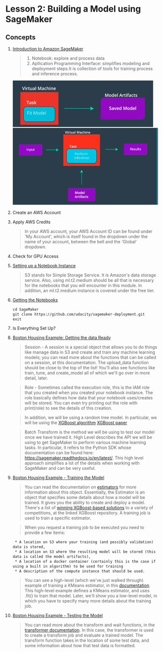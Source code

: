 # Lesson 2: Building a Model using SageMaker

## Concepts

1. [Introduction to Amazon SageMaker](https://www.youtube.com/watch?v=nJCc4_9-iAQ)
	> 1. Notebook: explore and process data
	> 1. Apllication Programming Interface: simplifies modeling and deployment steps.It is collection of tools for training process and inference process.

	![training](images/training.png)
	![inference](images/inference.png)
1. Create an AWS Account
1. Apply AWS Credits
	> In your AWS account, your AWS Account ID can be found under 'My Account', which is itself found in the dropdown under the name of your account, between the bell and the 'Global' dropdown.
1. Check for GPU Access
1. [Setting up a Notebook Instance](https://www.youtube.com/watch?v=TRUCNy5Eqjc)
	> S3 stands for Simple Storage Service. It is Amazon's data storage service.
	> Also, using ml.t2.medium should be all that is necessary for the notebooks that you will encounter in this module. In addition, an ml.t2.medium instance is covered under the free tier.
1. [Getting the Notebooks](https://www.youtube.com/watch?v=jqL74whe9yo)
	```
	cd SageMaker
	git clone https://github.com/udacity/sagemaker-deployment.git
	exit
	```
1. Is Everything Set Up?
1. [Boston Housing Example: Getting the data Ready](https://www.youtube.com/watch?v=78y5cTR-JxM)
	> Session - A session is a special object that allows you to do things like manage data in S3 and create and train any machine learning models; you can read more about the functions that can be called on a session, at this documentation. The upload_data function should be close to the top of the list! You'll also see functions like train, tune, and create_model all of which we'll go over in more detail, later.

	> Role - Sometimes called the execution role, this is the IAM role that you created when you created your notebook instance. The role basically defines how data that your notebook uses/creates will be stored. You can even try printing out the role with print(role) to see the details of this creation.

	> In addition, we will be using a random tree model. In particular, we will be using the [XGBoost algorithm](https://xgboost.readthedocs.io/en/latest/)
	[XGBoost paper](https://s3.amazonaws.com/video.udacity-data.com/topher/2018/November/5bfdf09f_xgboost/xgboost.pdf)
	
	> Batch Transform is the method we will be using to test our model once we have trained it. 
	> High Level describes the API we will be using to get SageMaker to perform various machine learning tasks. In particular, it refers to the Python SDK whose documentation can be found here: https://sagemaker.readthedocs.io/en/latest/. This high level approach simplifies a lot of the details when working with SageMaker and can be very useful.
1. [Boston Housing Example - Training the Model](https://www.youtube.com/watch?v=rqYlkCTLmIY)
	> You can read the documentation on [estimators](https://sagemaker.readthedocs.io/en/latest/estimators.html) for more information about this object. Essentially, the Estimator is an object that specifies some details about how a model will be trained. It gives you the ability to create and deploy a model.
	> There's a list of [winning XGBoost-based solutions](https://github.com/dmlc/xgboost/tree/master/demo#machine-learning-challenge-winning-solutions) to a variety of competitions, at the linked XGBoost repository.
	> A training job is used to train a specific estimator.

	> When you request a training job to be executed you need to provide a few items:

		* A location on S3 where your training (and possibly validation) data is stored,
		* A location on S3 where the resulting model will be stored (this data is called the model artifacts),
		* A location of a docker container (certainly this is the case if using a built in algorithm) to be used for training
		* A description of the compute instance that should be used.


	> You can see a high-level (which we've just walked through) example of training a KMeans estimator, in this [documentation](https://docs.aws.amazon.com/sagemaker/latest/dg/ex1-train-model-create-training-job.html). This high-level example defines a KMeans estimator, and uses .fit() to train that model. Later, we'll show you a low-level model, in which you have to specify many more details about the training job.
1. [Boston Housing Example - Testing the Model](https://www.youtube.com/watch?time_continue=8&v=CZRKuS_qYtg)
	> You can read more about the transform and wait functions, in the [transformer documentation](https://sagemaker.readthedocs.io/en/latest/transformer.html). In this case, the transformer is used to create a transform job and evaluate a trained model. The transform function takes in the location of some test data, and some information about how that test data is formatted.